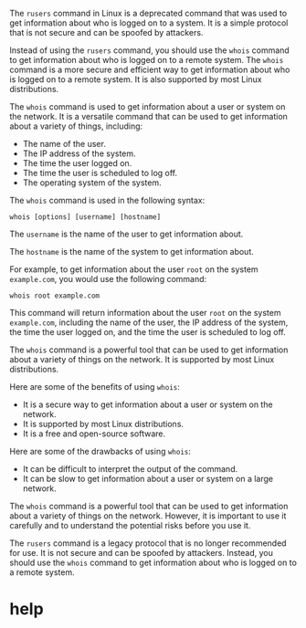 The `rusers` command in Linux is a deprecated command that was used to get information about who is logged on to a system. It is a simple protocol that is not secure and can be spoofed by attackers.

Instead of using the `rusers` command, you should use the `whois` command to get information about who is logged on to a remote system. The `whois` command is a more secure and efficient way to get information about who is logged on to a remote system. It is also supported by most Linux distributions.

The `whois` command is used to get information about a user or system on the network. It is a versatile command that can be used to get information about a variety of things, including:

* The name of the user.
* The IP address of the system.
* The time the user logged on.
* The time the user is scheduled to log off.
* The operating system of the system.

The `whois` command is used in the following syntax:

```
whois [options] [username] [hostname]
```

The `username` is the name of the user to get information about.

The `hostname` is the name of the system to get information about.

For example, to get information about the user `root` on the system `example.com`, you would use the following command:

```
whois root example.com
```

This command will return information about the user `root` on the system `example.com`, including the name of the user, the IP address of the system, the time the user logged on, and the time the user is scheduled to log off.

The `whois` command is a powerful tool that can be used to get information about a variety of things on the network. It is supported by most Linux distributions.

Here are some of the benefits of using `whois`:

* It is a secure way to get information about a user or system on the network.
* It is supported by most Linux distributions.
* It is a free and open-source software.

Here are some of the drawbacks of using `whois`:

* It can be difficult to interpret the output of the command.
* It can be slow to get information about a user or system on a large network.

The `whois` command is a powerful tool that can be used to get information about a variety of things on the network. However, it is important to use it carefully and to understand the potential risks before you use it.

The `rusers` command is a legacy protocol that is no longer recommended for use. It is not secure and can be spoofed by attackers. Instead, you should use the `whois` command to get information about who is logged on to a remote system.



# help 

```

```


